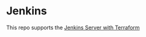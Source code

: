 # Jenkins

This repo supports the [Jenkins Server with Terraform](https://github.com/thierno953/Terraform/tree/main/TF_Jenkins)
        